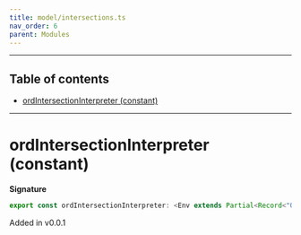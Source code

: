 ```yaml
---
title: model/intersections.ts
nav_order: 6
parent: Modules
---
```


---

<h2 class="text-delta">Table of contents</h2>

- [ordIntersectionInterpreter (constant)](#ordintersectioninterpreter-constant)

---

# ordIntersectionInterpreter (constant)

**Signature**

```ts
export const ordIntersectionInterpreter: <Env extends Partial<Record<"OrdURI", any>>>() => ModelAlgebraIntersection1<"OrdURI", Env> = ...
```

Added in v0.0.1
